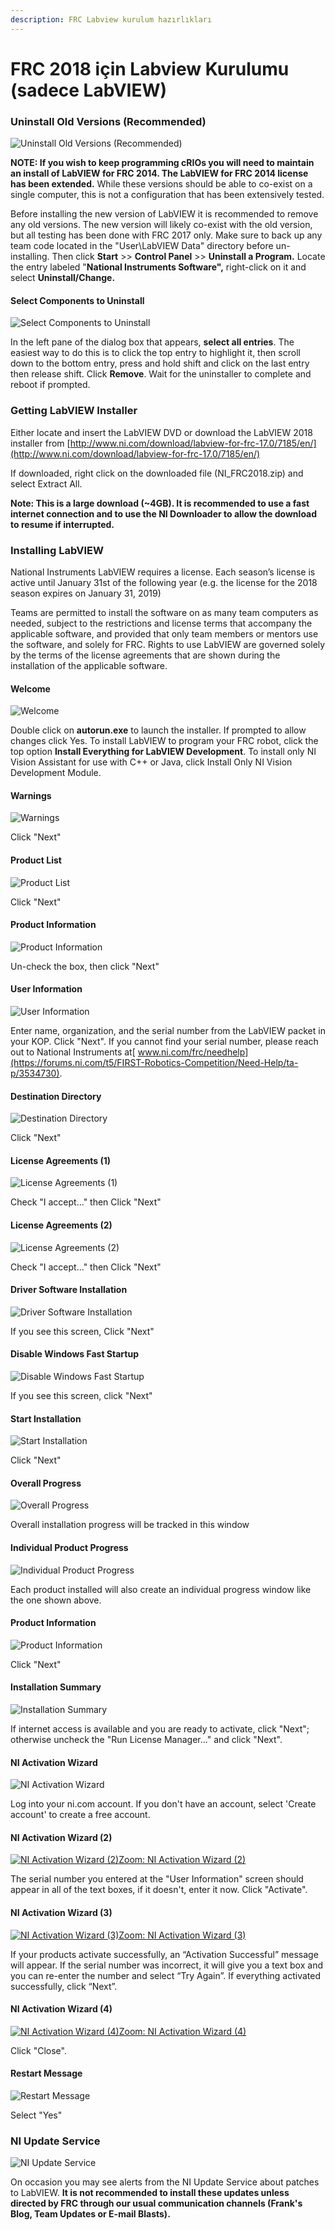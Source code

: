 ```yaml
---
description: FRC Labview kurulum hazırlıkları
---
```


# FRC 2018 için Labview Kurulumu \(sadece LabVIEW\)

### Uninstall Old Versions \(Recommended\) <a id="uninstall-old-versions-recommended"></a>

![Uninstall Old Versions \(Recommended\)](https://s3.amazonaws.com/screensteps_live/image_assets/assets/000/997/661/original/3eccbebf-2f8a-4aa3-961c-95bc80332f7f.png?1506531549)

**NOTE: If you wish to keep programming cRIOs you will need to maintain an install of LabVIEW for FRC 2014. The LabVIEW for FRC 2014 license has been extended.** While these versions should be able to co-exist on a single computer, this is not a configuration that has been extensively tested.

Before installing the new version of LabVIEW it is recommended to remove any old versions. The new version will likely co-exist with the old version, but all testing has been done with FRC 2017 only. Make sure to back up any team code located in the "User\LabVIEW Data" directory before un-installing. Then click **Start** &gt;&gt; **Control Panel** &gt;&gt; **Uninstall a Program.** Locate the entry labeled "**National Instruments Software",** right-click on it and select **Uninstall/Change.**

#### Select Components to Uninstall <a id="select-components-to-uninstall"></a>

![Select Components to Uninstall](https://s3.amazonaws.com/screensteps_live/image_assets/assets/000/997/686/original/95a54f3c-8f07-4310-8ce0-6de1caa74870.png?1506531562)

In the left pane of the dialog box that appears, **select all entries**. The easiest way to do this is to click the top entry to highlight it, then scroll down to the bottom entry, press and hold shift and click on the last entry then release shift. Click **Remove**. Wait for the uninstaller to complete and reboot if prompted.

### Getting LabVIEW Installer <a id="getting-labview-installer"></a>

Either locate and insert the LabVIEW DVD or download the LabVIEW 2018 installer from [http://www.ni.com/download/labview-for-frc-17.0/7185/en/](http://www.ni.com/download/labview-for-frc-17.0/7185/en/)

If downloaded, right click on the downloaded file \(NI\_FRC2018.zip\) and select Extract All.

**Note: This is a large download \(~4GB\). It is recommended to use a fast internet connection and to use the NI Downloader to allow the download to resume if interrupted.**

### Installing LabVIEW <a id="installing-labview"></a>

National Instruments LabVIEW requires a license. Each season’s license is active until January 31st of the following year \(e.g. the license for the 2018 season expires on January 31, 2019\)

Teams are permitted to install the software on as many team computers as needed, subject to the restrictions and license terms that accompany the applicable software, and provided that only team members or mentors use the software, and solely for FRC. Rights to use LabVIEW are governed solely by the terms of the license agreements that are shown during the installation of the applicable software.

#### Welcome <a id="welcome"></a>

![Welcome](https://s3.amazonaws.com/screensteps_live/image_assets/assets/000/997/666/original/511424e0-10a3-4b1e-ad3f-bc7e743206ad.png?1506531552)

Double click on **autorun.exe** to launch the installer. If prompted to allow changes click Yes. To install LabVIEW to program your FRC robot, click the top option **Install Everything for LabVIEW Development**. To install only NI Vision Assistant for use with C++ or Java, click Install Only NI Vision Development Module.

#### Warnings <a id="warnings"></a>

![Warnings](https://s3.amazonaws.com/screensteps_live/image_assets/assets/000/997/663/original/09e38f72-22b2-4480-a834-3461798c2b2c.png?1506531550)

Click "Next"

#### Product List <a id="product-list"></a>

![Product List](https://s3.amazonaws.com/screensteps_live/image_assets/assets/000/997/668/original/6e0841db-56dd-4c48-8646-683d8cc29e38.png?1506531553)

Click "Next"

#### Product Information <a id="product-information"></a>

![Product Information](https://s3.amazonaws.com/screensteps_live/image_assets/assets/000/997/669/original/9ea4e2fd-d384-4df8-86f8-4b198edb0f45.PNG?1506531553)

Un-check the box, then click "Next"

#### User Information <a id="user-information"></a>

![User Information](https://s3.amazonaws.com/screensteps_live/image_assets/assets/000/997/677/original/3ba70f46-ae4e-431a-a137-94d6de1f7af2.png?1506531557)

Enter name, organization, and the serial number from the LabVIEW packet in your KOP. Click "Next". If you cannot find your serial number, please reach out to National Instruments at[ www.ni.com/frc/needhelp](https://forums.ni.com/t5/FIRST-Robotics-Competition/Need-Help/ta-p/3534730).

#### Destination Directory <a id="destination-directory"></a>

![Destination Directory](https://s3.amazonaws.com/screensteps_live/image_assets/assets/000/997/667/original/95778298-5a9e-48b6-9a48-3983c8d583f6.png?1506531553)

Click "Next"

#### License Agreements \(1\) <a id="license-agreements-1"></a>

![License Agreements \(1\)](https://s3.amazonaws.com/screensteps_live/image_assets/assets/000/997/684/original/6eccf47c-53bb-444a-b2b6-5532ad8c2158.png?1506531561)

Check "I accept..." then Click "Next"

#### License Agreements \(2\) <a id="license-agreements-2"></a>

![License Agreements \(2\)](https://s3.amazonaws.com/screensteps_live/image_assets/assets/000/997/676/original/a284cffe-6971-4709-b1e4-5f2c9a6d9348.png?1506531557)

Check "I accept..." then Click "Next"

#### Driver Software Installation <a id="driver-software-installation"></a>

![Driver Software Installation](https://s3.amazonaws.com/screensteps_live/image_assets/assets/000/997/679/original/611d2c2f-bf39-4f1f-89f2-b106a4ea968f.png?1506531559)

If you see this screen, Click "Next"

#### Disable Windows Fast Startup <a id="disable-windows-fast-startup"></a>

![Disable Windows Fast Startup](https://s3.amazonaws.com/screensteps_live/image_assets/assets/000/997/683/original/f2751e50-cbe1-4d01-8ebf-aeacce412221.png?1506531560)

If you see this screen, click "Next"

#### Start Installation <a id="start-installation"></a>

![Start Installation](https://s3.amazonaws.com/screensteps_live/image_assets/assets/000/997/671/original/02e38d1c-581a-4daa-8e8d-45f003e04822.PNG?1506531554)

Click "Next"

#### Overall Progress <a id="overall-progress"></a>

![Overall Progress](https://s3.amazonaws.com/screensteps_live/image_assets/assets/000/997/675/original/63efd0dd-91c7-485b-a80a-641d8bdbcb4d.png?1506531556)

Overall installation progress will be tracked in this window

#### Individual Product Progress <a id="individual-product-progress"></a>

![Individual Product Progress](https://s3.amazonaws.com/screensteps_live/image_assets/assets/000/997/681/original/7ed87702-0bf2-4c83-ab59-c99227bfd461.png?1506531559)

Each product installed will also create an individual progress window like the one shown above.

#### Product Information <a id="product-information_1"></a>

![Product Information](https://s3.amazonaws.com/screensteps_live/image_assets/assets/000/997/689/original/455fa546-eb72-46d2-bed2-d056f0d7777b.png?1506531564)

Click "Next"

#### Installation Summary <a id="installation-summary"></a>

![Installation Summary](https://s3.amazonaws.com/screensteps_live/image_assets/assets/000/997/672/original/cf0a3f1c-6b15-42be-8a8d-24bbfee3be11.png?1506531555)

If internet access is available and you are ready to activate, click "Next"; otherwise uncheck the "Run License Manager..." and click "Next".

#### NI Activation Wizard <a id="ni-activation-wizard"></a>

![NI Activation Wizard](https://s3.amazonaws.com/screensteps_live/image_assets/assets/000/997/690/original/02dc6167-6afb-4c69-b0fd-49029b9a5727.png?1506531564)

Log into your ni.com account. If you don't have an account, select 'Create account' to create a free account.

#### NI Activation Wizard \(2\) <a id="ni-activation-wizard-2"></a>

[![NI Activation Wizard \(2\)](https://s3.amazonaws.com/screensteps_live/image_assets/assets/000/997/691/original/703bdfe0-f794-4a4c-8448-9eb0f8af23fb.png?1506531565)Zoom: NI Activation Wizard \(2\)](https://wpilib.screenstepslive.com/s/currentCS/m/labview/l/145005/show_image?image_id=997691)

The serial number you entered at the "User Information" screen should appear in all of the text boxes, if it doesn't, enter it now. Click "Activate".

#### NI Activation Wizard \(3\) <a id="ni-activation-wizard-3"></a>

[![NI Activation Wizard \(3\)](https://s3.amazonaws.com/screensteps_live/image_assets/assets/000/997/665/original/af4e1aca-1b5b-4403-bbd8-a5257ab0654e.png?1506531551)Zoom: NI Activation Wizard \(3\)](https://wpilib.screenstepslive.com/s/currentCS/m/labview/l/145005/show_image?image_id=997665)

If your products activate successfully, an “Activation Successful” message will appear. If the serial number was incorrect, it will give you a text box and you can re-enter the number and select “Try Again”. If everything activated successfully, click “Next”.

#### NI Activation Wizard \(4\) <a id="ni-activation-wizard-4"></a>

[![NI Activation Wizard \(4\)](https://s3.amazonaws.com/screensteps_live/image_assets/assets/000/997/678/original/6011dde3-eb61-4556-a465-88ffeef13311.png?1506531558)Zoom: NI Activation Wizard \(4\)](https://wpilib.screenstepslive.com/s/currentCS/m/labview/l/145005/show_image?image_id=997678)

Click "Close".

#### Restart Message <a id="restart-message"></a>

![Restart Message](https://s3.amazonaws.com/screensteps_live/image_assets/assets/000/997/688/original/198ee1a4-6742-4138-896a-68bd8d805e11.png?1506531563)

Select "Yes"

### NI Update Service <a id="ni-update-service"></a>

![NI Update Service](https://s3.amazonaws.com/screensteps_live/image_assets/assets/000/997/674/original/5afd8056-667b-4080-8f79-5984ecbf6f22.png?1506531556)

On occasion you may see alerts from the NI Update Service about patches to LabVIEW. **It is not recommended to install these updates unless directed by FRC through our usual communication channels \(Frank's Blog, Team Updates or E-mail Blasts\).**

